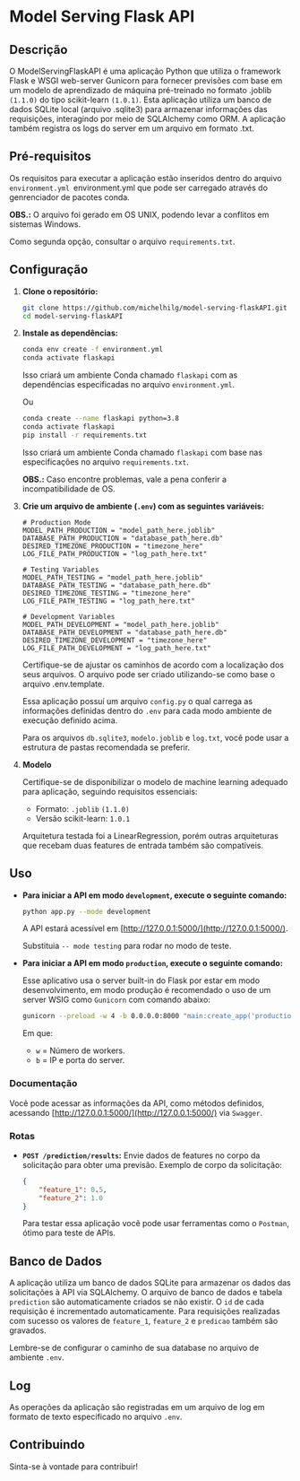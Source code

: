 # Model Serving Flask API

## Descrição

O ModelServingFlaskAPI é uma aplicação Python que utiliza o framework Flask e WSGI web-server Gunicorn para fornecer previsões com base em um modelo de aprendizado de máquina pré-treinado no formato .joblib `(1.1.0)` do tipo scikit-learn `(1.0.1)`. Esta aplicação utiliza um banco de dados SQLite local (arquivo .sqlite3) para armazenar informações das requisições, interagindo por meio de SQLAlchemy como ORM. A aplicação também registra os logs do server em um arquivo em formato .txt.

## Pré-requisitos

Os requisitos para executar a aplicação estão inseridos dentro do arquivo `environment.yml `environment.yml que pode ser carregado através do genrenciador de pacotes conda.

**OBS.:** O arquivo foi gerado em OS UNIX, podendo levar a conflitos em sistemas Windows.

Como segunda opção, consultar o arquivo `requirements.txt`.

## Configuração

1. **Clone o repositório:**

    ```bash
    git clone https://github.com/michelhilg/model-serving-flaskAPI.git
    cd model-serving-flaskAPI
    ```

2. **Instale as dependências:**

    ```bash
    conda env create -f environment.yml
    conda activate flaskapi
    ```

    Isso criará um ambiente Conda chamado `flaskapi` com as dependências especificadas no arquivo `environment.yml`.

    Ou

    ```bash
    conda create --name flaskapi python=3.8
    conda activate flaskapi
    pip install -r requirements.txt
    ```

   Isso criará um ambiente Conda chamado `flaskapi` com base nas especificações no arquivo `requirements.txt`.

   **OBS.:** Caso encontre problemas, vale a pena conferir a incompatibilidade de OS.

3. **Crie um arquivo de ambiente (`.env`) com as seguintes variáveis:**

    ```dotenv
    # Production Mode
    MODEL_PATH_PRODUCTION = "model_path_here.joblib"                
    DATABASE_PATH_PRODUCTION = "database_path_here.db"    
    DESIRED_TIMEZONE_PRODUCTION = "timezone_here"      
    LOG_FILE_PATH_PRODUCTION = "log_path_here.txt"  

    # Testing Variables
    MODEL_PATH_TESTING = "model_path_here.joblib"                
    DATABASE_PATH_TESTING = "database_path_here.db"    
    DESIRED_TIMEZONE_TESTING = "timezone_here"      
    LOG_FILE_PATH_TESTING = "log_path_here.txt"  

    # Development Variables
    MODEL_PATH_DEVELOPMENT = "model_path_here.joblib"                
    DATABASE_PATH_DEVELOPMENT = "database_path_here.db"    
    DESIRED_TIMEZONE_DEVELOPMENT = "timezone_here"      
    LOG_FILE_PATH_DEVELOPMENT = "log_path_here.txt" 
    ```

   Certifique-se de ajustar os caminhos de acordo com a localização dos seus arquivos. O arquivo pode ser criado utilizando-se como base o arquivo .env.template.
   
   Essa aplicação possuí um arquivo `config.py` o qual carrega as informações definidas dentro do `.env` para cada modo ambiente de execução definido acima.

   Para os arquivos `db.sqlite3`, `modelo.joblib` e `log.txt`, você pode usar a estrutura de pastas recomendada se preferir.

4. **Modelo**

    Certifique-se de disponibilizar o modelo de machine learning adequado para aplicação, seguindo requisitos essenciais:

    - Formato: `.joblib` `(1.1.0)`
    - Versão scikit-learn: `1.0.1`

    Arquitetura testada foi a LinearRegression, porém outras arquiteturas que recebam duas features de entrada também são compatíveis.

## Uso

- **Para iniciar a API em modo `development`, execute o seguinte comando:**

    ```bash
    python app.py --mode development
    ```

    A API estará acessível em [http://127.0.0.1:5000/](http://127.0.0.1:5000/).

    Substituia  `-- mode testing` para rodar no modo de teste.

- **Para iniciar a API em modo `production`, execute o seguinte comando:**

    Esse aplicativo usa o server built-in do Flask por estar em modo desenvolvimento, em modo produção é recomendado o uso de um server WSIG como `Gunicorn` com comando abaixo:

    ```bash
    gunicorn --preload -w 4 -b 0.0.0.0:8000 "main:create_app('production')”
    ```

    Em que:

    - `w` = Número de workers.
    - `b` = IP e porta do server.

### Documentação

Você pode acessar as informações da API, como métodos definidos, acessando [http://127.0.0.1:5000/](http://127.0.0.1:5000/) via `Swagger`.

### Rotas

- **`POST /prediction/results`:** Envie dados de features no corpo da solicitação para obter uma previsão. Exemplo de corpo da solicitação:

    ```json
    {
        "feature_1": 0.5,
        "feature_2": 1.0
    }
    ```

    Para testar essa aplicação você pode usar ferramentas como o `Postman`, ótimo para teste de APIs.

## Banco de Dados

A aplicação utiliza um banco de dados SQLite para armazenar os dados das solicitações à API via SQLAlchemy. O arquivo de banco de dados e tabela `prediction` são automaticamente criados se não existir. O `id` de cada requisição é incrementado automaticamente. Para requisições realizadas com sucesso os valores de `feature_1`, `feature_2` e `predicao` também são gravados.

Lembre-se de configurar o caminho de sua database no arquivo de ambiente `.env`.

## Log

As operações da aplicação são registradas em um arquivo de log em formato de texto especificado no arquivo `.env`.

## Contribuindo

Sinta-se à vontade para contribuir!


